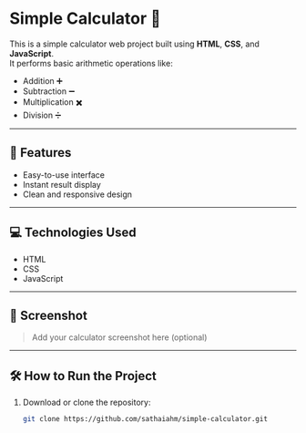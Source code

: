 # Simple Calculator 🔢

This is a simple calculator web project built using **HTML**, **CSS**, and **JavaScript**.  
It performs basic arithmetic operations like:

- Addition ➕  
- Subtraction ➖  
- Multiplication ✖️  
- Division ➗  

---

## 🚀 Features

- Easy-to-use interface
- Instant result display
- Clean and responsive design

---

## 💻 Technologies Used

- HTML
- CSS
- JavaScript

---

## 📸 Screenshot

> Add your calculator screenshot here (optional)

---

## 🛠️ How to Run the Project

1. Download or clone the repository:
   ```bash
   git clone https://github.com/sathaiahm/simple-calculator.git
